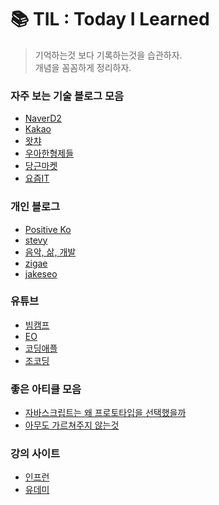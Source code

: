 # 📚 TIL : Today I Learned

> 기억하는것 보다 기록하는것을 습관하자.  
> 개념을 꼼꼼하게 정리하자.

### 자주 보는 기술 블로그 모음

- [NaverD2](https://d2.naver.com/home)
- [Kakao](https://tech.kakao.com/blog/)
- [왓챠](https://medium.com/watcha)
- [우아한형제들](https://techblog.woowahan.com/)
- [당근마켓](https://medium.com/daangn)
- [요즘IT](https://yozm.wishket.com/magazine)

### 개인 블로그

- [Positive Ko](https://velog.io/@edie_ko)
- [stevy](https://www.stevy.dev/)
- [음악, 삶, 개발](https://leestrument.tistory.com)
- [zigae](https://www.zigae.com)
- [jakeseo](https://velog.io/@jakeseo_me)

### 유튜브

- [빔캠프](https://www.youtube.com/c/veamcamp)
- [EO](https://www.youtube.com/channel/UCQ2DWm5Md16Dc3xRwwhVE7Q)
- [코딩애플](https://www.youtube.com/channel/UCSLrpBAzr-ROVGHQ5EmxnUg)
- [조코딩](https://www.youtube.com/c/%EC%A1%B0%EC%BD%94%EB%94%A9JoCoding)

### 좋은 아티클 모음

- [자바스크립트는 왜 프로토타입을 선택했을까](https://medium.com/@limsungmook/%EC%9E%90%EB%B0%94%EC%8A%A4%ED%81%AC%EB%A6%BD%ED%8A%B8%EB%8A%94-%EC%99%9C-%ED%94%84%EB%A1%9C%ED%86%A0%ED%83%80%EC%9E%85%EC%9D%84-%EC%84%A0%ED%83%9D%ED%96%88%EC%9D%84%EA%B9%8C-997f985adb42)
- [아무도 가르쳐주지 않는것](https://velog.io/@mowinckel/%EC%95%84%EB%AC%B4%EB%8F%84-%EA%B0%80%EB%A5%B4%EC%B3%90-%EC%A3%BC%EC%A7%80-%EC%95%8A%EB%8A%94-%EA%B2%83)

### 강의 사이트

- [인프런](https://www.inflearn.com)
- [유데미](https://www.udemy.com)
